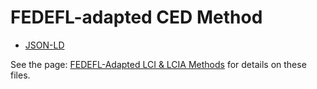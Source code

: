# **FEDEFL-adapted CED Method**

* [JSON-LD](https://pasteur.epa.gov/uploads/10.23719/1522414/FEDEFL_Inventory_json_v1.0.0.zip)

See the page: [FEDEFL-Adapted LCI & LCIA Methods](https://github.com/uslci-admin/uslci-content/wiki/FEDEFL-Adapted-LCI-&-LCIA-Methods) for details on these files.
